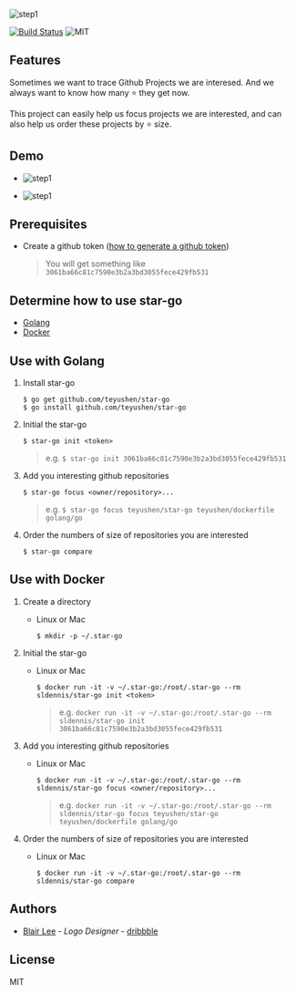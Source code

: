 ![step1](https://github.com/teyushen/star-go/blob/master/logo.png)


[![Build Status](https://travis-ci.org/teyushen/star-go.svg?branch=master)](https://travis-ci.org/teyushen/star-go)   ![MIT](https://img.shields.io/packagist/l/doctrine/orm.svg)

## Features

Sometimes we want to trace Github Projects we are interesed. And we always want to know how many ⭐️  they get now.

This project can easily help us focus projects we are interested, and can also help us order these projects by ⭐️ size.


## Demo

-  ![step1](https://github.com/teyushen/star-go/blob/master/images/star-go-ls.gif)

-  ![step1](https://github.com/teyushen/star-go/blob/master/images/star-go-c.gif)


## Prerequisites

* Create a github token ([how to generate a github token](https://github.com/teyushen/star-go/tree/master/images))

	> You will get something like `3061ba66c81c7590e3b2a3bd3055fece429fb531`

## Determine how to use star-go

* [Golang](https://golang.org/doc/install) 
* [Docker](https://docs.docker.com/install/) 

## Use with Golang

1. Install star-go

	```
	$ go get github.com/teyushen/star-go 
	$ go install github.com/teyushen/star-go 
	```


2. Initial the star-go

	```
	$ star-go init <token>
	```
	 
	> e.g.
	> `$ star-go init 3061ba66c81c7590e3b2a3bd3055fece429fb531`
	

3. Add you interesting github repositories

	```
	$ star-go focus <owner/repository>...
	```
	
	> e.g.
	> `$ star-go focus teyushen/star-go teyushen/dockerfile golang/go`

4. Order the numbers of size of repositories you are interested

	```
	$ star-go compare
	```
	
## Use with Docker

1. Create a directory

	- Linux or Mac
	
		```
		$ mkdir -p ~/.star-go
		```

2. Initial the star-go
	
	- Linux or Mac
	
		```
		$ docker run -it -v ~/.star-go:/root/.star-go --rm sldennis/star-go init <token>
		```
	
		> e.g. 
		> `docker run -it -v ~/.star-go:/root/.star-go --rm sldennis/star-go init 3061ba66c81c7590e3b2a3bd3055fece429fb531
`

3. Add you interesting github repositories

	- Linux or Mac
	
		```
		$ docker run -it -v ~/.star-go:/root/.star-go --rm sldennis/star-go focus <owner/repository>...
		```
	
		> e.g.
		> `docker run -it -v ~/.star-go:/root/.star-go --rm sldennis/star-go focus teyushen/star-go teyushen/dockerfile golang/go`
	
4. Order the numbers of size of repositories you are interested

	- Linux or Mac
	
		```
		$ docker run -it -v ~/.star-go:/root/.star-go --rm sldennis/star-go compare
		```
		
## Authors

-	[Blair Lee](https://github.com/blairlee227) - *Logo Designer* - [dribbble](https://dribbble.com/blairlee)
		
## License

MIT

